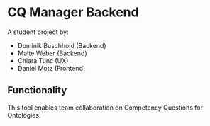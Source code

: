 # CQ Manager Backend

A student project by:
- Dominik Buschhold (Backend)
- Malte Weber (Backend)
- Chiara Tunc (UX)
- Daniel Motz (Frontend)


## Functionality
This tool enables team collaboration on Competency Questions for Ontologies.
